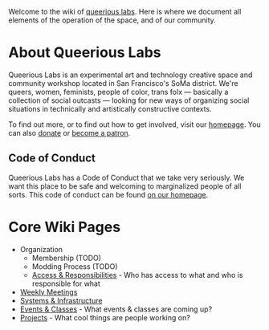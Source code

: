<!-- TITLE: Queerious Labs -->

Welcome to the wiki of [queerious labs](https://queeriouslabs.com/). Here is where we document all elements of the operation of the space, and of our community.

# About Queerious Labs

Queerious Labs is an experimental art and technology creative space and community workshop located in San Francisco's SoMa district. We're queers, women, feminists, people of color, trans folx — basically a collection of social outcasts — looking for new ways of organizing social situations in technically and artistically constructive contexts.

To find out more, or to find out how to get involved, visit our [homepage](https://queeriouslabs.com/). You can also [donate](https://queeriouslabs.com/donate) or [become a patron](https://www.patreon.com/QueeriousLabs).

## Code of Conduct
Queerious Labs has a Code of Conduct that we take very seriously. We want this place to be safe and welcoming to marginalized people of all sorts. This code of conduct can be found [on our homepage](https://queeriouslabs.com/).
# Core Wiki Pages
* Organization
  * Membership (TODO)
  * Modding Process (TODO)
  * [Access & Responsibilities](/organization/access) - Who has access to what and who is responsible for what
* [Weekly Meetings](/weekly-meetings)
* [Systems & Infrastructure](/infrastructure)
* [Events & Classes](/events) - What events & classes are coming up?
* [Projects](/projects) - What cool things are people working on?
